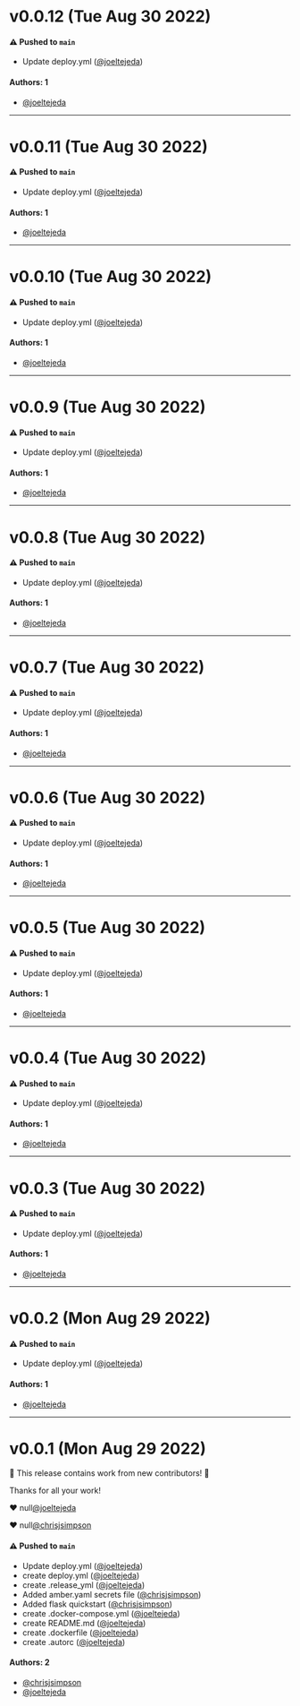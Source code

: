 # v0.0.12 (Tue Aug 30 2022)

#### ⚠️ Pushed to `main`

- Update deploy.yml ([@joeltejeda](https://github.com/joeltejeda))

#### Authors: 1

- [@joeltejeda](https://github.com/joeltejeda)

---

# v0.0.11 (Tue Aug 30 2022)

#### ⚠️ Pushed to `main`

- Update deploy.yml ([@joeltejeda](https://github.com/joeltejeda))

#### Authors: 1

- [@joeltejeda](https://github.com/joeltejeda)

---

# v0.0.10 (Tue Aug 30 2022)

#### ⚠️ Pushed to `main`

- Update deploy.yml ([@joeltejeda](https://github.com/joeltejeda))

#### Authors: 1

- [@joeltejeda](https://github.com/joeltejeda)

---

# v0.0.9 (Tue Aug 30 2022)

#### ⚠️ Pushed to `main`

- Update deploy.yml ([@joeltejeda](https://github.com/joeltejeda))

#### Authors: 1

- [@joeltejeda](https://github.com/joeltejeda)

---

# v0.0.8 (Tue Aug 30 2022)

#### ⚠️ Pushed to `main`

- Update deploy.yml ([@joeltejeda](https://github.com/joeltejeda))

#### Authors: 1

- [@joeltejeda](https://github.com/joeltejeda)

---

# v0.0.7 (Tue Aug 30 2022)

#### ⚠️ Pushed to `main`

- Update deploy.yml ([@joeltejeda](https://github.com/joeltejeda))

#### Authors: 1

- [@joeltejeda](https://github.com/joeltejeda)

---

# v0.0.6 (Tue Aug 30 2022)

#### ⚠️ Pushed to `main`

- Update deploy.yml ([@joeltejeda](https://github.com/joeltejeda))

#### Authors: 1

- [@joeltejeda](https://github.com/joeltejeda)

---

# v0.0.5 (Tue Aug 30 2022)

#### ⚠️ Pushed to `main`

- Update deploy.yml ([@joeltejeda](https://github.com/joeltejeda))

#### Authors: 1

- [@joeltejeda](https://github.com/joeltejeda)

---

# v0.0.4 (Tue Aug 30 2022)

#### ⚠️ Pushed to `main`

- Update deploy.yml ([@joeltejeda](https://github.com/joeltejeda))

#### Authors: 1

- [@joeltejeda](https://github.com/joeltejeda)

---

# v0.0.3 (Tue Aug 30 2022)

#### ⚠️ Pushed to `main`

- Update deploy.yml ([@joeltejeda](https://github.com/joeltejeda))

#### Authors: 1

- [@joeltejeda](https://github.com/joeltejeda)

---

# v0.0.2 (Mon Aug 29 2022)

#### ⚠️ Pushed to `main`

- Update deploy.yml ([@joeltejeda](https://github.com/joeltejeda))

#### Authors: 1

- [@joeltejeda](https://github.com/joeltejeda)

---

# v0.0.1 (Mon Aug 29 2022)

:tada: This release contains work from new contributors! :tada:

Thanks for all your work!

:heart: null[@joeltejeda](https://github.com/joeltejeda)

:heart: null[@chrisjsimpson](https://github.com/chrisjsimpson)

#### ⚠️ Pushed to `main`

- Update deploy.yml ([@joeltejeda](https://github.com/joeltejeda))
- create deploy.yml ([@joeltejeda](https://github.com/joeltejeda))
- create .release_yml ([@joeltejeda](https://github.com/joeltejeda))
- Added amber.yaml secrets file ([@chrisjsimpson](https://github.com/chrisjsimpson))
- Added flask quickstart ([@chrisjsimpson](https://github.com/chrisjsimpson))
- create .docker-compose.yml ([@joeltejeda](https://github.com/joeltejeda))
- create README.md ([@joeltejeda](https://github.com/joeltejeda))
- create .dockerfile ([@joeltejeda](https://github.com/joeltejeda))
- create .autorc ([@joeltejeda](https://github.com/joeltejeda))

#### Authors: 2

- [@chrisjsimpson](https://github.com/chrisjsimpson)
- [@joeltejeda](https://github.com/joeltejeda)
